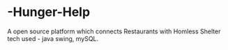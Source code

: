 # -Hunger-Help
A open source platform which connects  Restaurants with Homless Shelter
tech used - java swing, mySQL.
